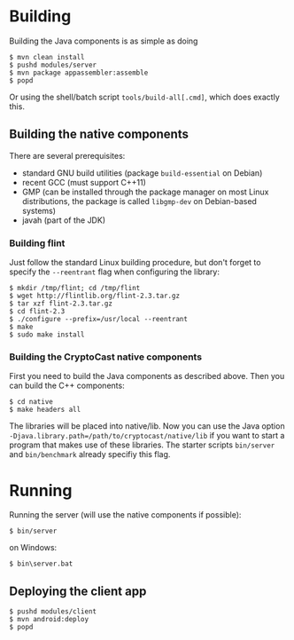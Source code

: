 # Building

Building the Java components is as simple as doing

    $ mvn clean install
    $ pushd modules/server
    $ mvn package appassembler:assemble
    $ popd

Or using the shell/batch script `tools/build-all[.cmd]`, which 
does exactly this.

## Building the native components

There are several prerequisites:
* standard GNU build utilities (package `build-essential` on Debian)
* recent GCC (must support C++11)
* GMP (can be installed through the package manager on 
       most Linux distributions, the package is called 
       `libgmp-dev` on Debian-based systems)
* javah (part of the JDK)

### Building flint

Just follow the standard Linux building procedure, but don't forget
to specify the `--reentrant` flag when configuring the library:

    $ mkdir /tmp/flint; cd /tmp/flint
    $ wget http://flintlib.org/flint-2.3.tar.gz
    $ tar xzf flint-2.3.tar.gz
    $ cd flint-2.3
    $ ./configure --prefix=/usr/local --reentrant
    $ make
    $ sudo make install

### Building the CryptoCast native components

First you need to build the Java components as described above.
Then you can build the C++ components:

    $ cd native
    $ make headers all

The libraries will be placed into native/lib. Now you can use the Java option
`-Djava.library.path=/path/to/cryptocast/native/lib` if you want to start
a program that makes use of these libraries. The starter scripts
`bin/server` and `bin/benchmark` already specifiy this flag.

# Running

Running the server (will use the native components if possible):

    $ bin/server

on Windows:

    $ bin\server.bat

## Deploying the client app

    $ pushd modules/client
    $ mvn android:deploy
    $ popd
